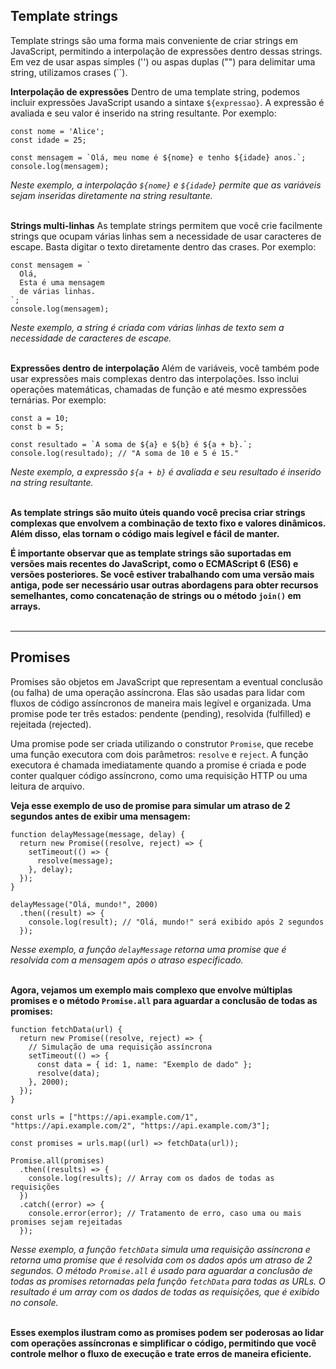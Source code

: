 ## Template strings
Template strings são uma forma mais conveniente de criar strings em JavaScript, permitindo a interpolação de expressões dentro dessas strings. Em vez de usar aspas simples ('') ou aspas duplas ("") para delimitar uma string, utilizamos crases (``).
<br>

**Interpolação de expressões**
Dentro de uma template string, podemos incluir expressões JavaScript usando a sintaxe `${expressao}`. A expressão é avaliada e seu valor é inserido na string resultante. Por exemplo:

```
const nome = 'Alice';
const idade = 25;

const mensagem = `Olá, meu nome é ${nome} e tenho ${idade} anos.`;
console.log(mensagem);
```
_Neste exemplo, a interpolação `${nome}` e `${idade}` permite que as variáveis sejam inseridas diretamente na string resultante._
<br><br>

**Strings multi-linhas**
As template strings permitem que você crie facilmente strings que ocupam várias linhas sem a necessidade de usar caracteres de escape. Basta digitar o texto diretamente dentro das crases. Por exemplo:

```
const mensagem = `
  Olá,
  Esta é uma mensagem
  de várias linhas.
`;
console.log(mensagem);
```
_Neste exemplo, a string é criada com várias linhas de texto sem a necessidade de caracteres de escape._
<br><br>

**Expressões dentro de interpolação**
Além de variáveis, você também pode usar expressões mais complexas dentro das interpolações. Isso inclui operações matemáticas, chamadas de função e até mesmo expressões ternárias. Por exemplo:

```
const a = 10;
const b = 5;

const resultado = `A soma de ${a} e ${b} é ${a + b}.`;
console.log(resultado); // "A soma de 10 e 5 é 15."
```
_Neste exemplo, a expressão `${a + b}` é avaliada e seu resultado é inserido na string resultante._
<br><br>

**As template strings são muito úteis quando você precisa criar strings complexas que envolvem a combinação de texto fixo e valores dinâmicos. Além disso, elas tornam o código mais legível e fácil de manter.**
<br>

**É importante observar que as template strings são suportadas em versões mais recentes do JavaScript, como o ECMAScript 6 (ES6) e versões posteriores. Se você estiver trabalhando com uma versão mais antiga, pode ser necessário usar outras abordagens para obter recursos semelhantes, como concatenação de strings ou o método `join()` em arrays.**
<br><br><hr>

## Promises
Promises são objetos em JavaScript que representam a eventual conclusão (ou falha) de uma operação assíncrona. Elas são usadas para lidar com fluxos de código assíncronos de maneira mais legível e organizada. Uma promise pode ter três estados: pendente (pending), resolvida (fulfilled) e rejeitada (rejected).
<br>

Uma promise pode ser criada utilizando o construtor `Promise`, que recebe uma função executora com dois parâmetros: `resolve` e `reject`. A função executora é chamada imediatamente quando a promise é criada e pode conter qualquer código assíncrono, como uma requisição HTTP ou uma leitura de arquivo.
<br>

**Veja esse exemplo de uso de promise para simular um atraso de 2 segundos antes de exibir uma mensagem:**
```
function delayMessage(message, delay) {
  return new Promise((resolve, reject) => {
    setTimeout(() => {
      resolve(message);
    }, delay);
  });
}

delayMessage("Olá, mundo!", 2000)
  .then((result) => {
    console.log(result); // "Olá, mundo!" será exibido após 2 segundos
  });
```
_Nesse exemplo, a função `delayMessage` retorna uma promise que é resolvida com a mensagem após o atraso especificado._
<br><br>

**Agora, vejamos um exemplo mais complexo que envolve múltiplas promises e o método `Promise.all` para aguardar a conclusão de todas as promises:**
```
function fetchData(url) {
  return new Promise((resolve, reject) => {
    // Simulação de uma requisição assíncrona
    setTimeout(() => {
      const data = { id: 1, name: "Exemplo de dado" };
      resolve(data);
    }, 2000);
  });
}

const urls = ["https://api.example.com/1", "https://api.example.com/2", "https://api.example.com/3"];

const promises = urls.map((url) => fetchData(url));

Promise.all(promises)
  .then((results) => {
    console.log(results); // Array com os dados de todas as requisições
  })
  .catch((error) => {
    console.error(error); // Tratamento de erro, caso uma ou mais promises sejam rejeitadas
  });
```

_Nesse exemplo, a função `fetchData` simula uma requisição assíncrona e retorna uma promise que é resolvida com os dados após um atraso de 2 segundos. O método `Promise.all` é usado para aguardar a conclusão de todas as promises retornadas pela função `fetchData` para todas as URLs. O resultado é um array com os dados de todas as requisições, que é exibido no console._
<br><br>

**Esses exemplos ilustram como as promises podem ser poderosas ao lidar com operações assíncronas e simplificar o código, permitindo que você controle melhor o fluxo de execução e trate erros de maneira eficiente.**